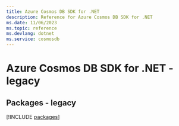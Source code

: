 ```yaml
---
title: Azure Cosmos DB SDK for .NET
description: Reference for Azure Cosmos DB SDK for .NET
ms.date: 11/06/2023
ms.topic: reference
ms.devlang: dotnet
ms.service: cosmosdb
---
```

# Azure Cosmos DB SDK for .NET - legacy
## Packages - legacy
[!INCLUDE [packages](cosmos-db-index.md)]